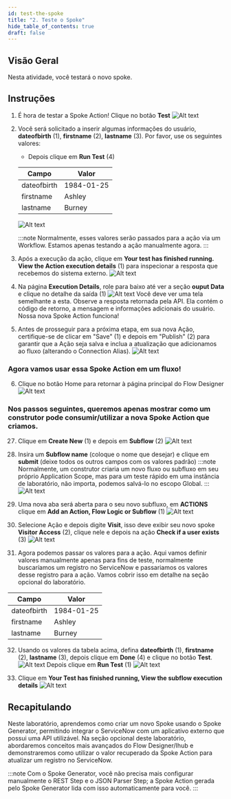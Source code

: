 ```yaml
---
id: test-the-spoke
title: "2. Teste o Spoke"
hide_table_of_contents: true
draft: false
---
```


## Visão Geral

Nesta atividade, você testará o novo spoke.

## Instruções

1. É hora de testar a Spoke Action! Clique no botão **Test** 
   ![Alt text](../images/2023-09-21_08-37-59.png)

2. Você será solicitado a inserir algumas informações do usuário, **dateofbirth** (1), **firstname** (2), **lastname** (3). Por favor, use os seguintes valores:
    * Depois clique em **Run Test** (4)

    | Campo        | Valor     |
    |--------------|-----------|
    | dateofbirth  | 1984-01-25|
    | firstname    | Ashley    |
    | lastname     | Burney    |

   ![Alt text](../images/2023-09-21_08-40-17.png)

   :::note
   Normalmente, esses valores serão passados para a ação via um Workflow. Estamos apenas testando a ação manualmente agora.
   :::

3. Após a execução da ação, clique em **Your test has finished running. View the Action execution details** (1) para inspecionar a resposta que recebemos do sistema externo.
   ![Alt text](../images/2023-09-21_08-42-26.png)

4. Na página **Execution Details**, role para baixo até ver a seção **ouput Data** e clique no detalhe da saída (1)
   ![Alt text](<../images/2023-09-21_08-52-31 (1).png>)
   Você deve ver uma tela semelhante a esta. Observe a resposta retornada pela API. Ela contém o código de retorno, a mensagem e informações adicionais do usuário. Nossa nova Spoke Action funciona!

5. Antes de prosseguir para a próxima etapa, em sua nova Ação, certifique-se de clicar em "Save" (1) e depois em "Publish" (2) para garantir que a Ação seja salva e inclua a atualização que adicionamos ao fluxo (alterando o Connection Alias).
   ![Alt text](../images/2023-10-06_13-31-13.png)


### Agora vamos usar essa Spoke Action em um fluxo!

6. Clique no botão Home para retornar à página principal do Flow Designer
   ![Alt text](../images/2023-09-21_08-57-47.png)


### Nos passos seguintes, queremos apenas mostrar como um construtor pode consumir/utilizar a nova Spoke Action que criamos.

27. Clique em **Create New** (1) e depois em **Subflow** (2)
   ![Alt text](../images/2023-09-21_08-59-08.png)

28. Insira um **Subflow name** (coloque o nome que desejar) e clique em **submit** (deixe todos os outros campos com os valores padrão)
   :::note
   Normalmente, um construtor criaria um novo fluxo ou subfluxo em seu próprio Application Scope, mas para um teste rápido em uma instância de laboratório, não importa, podemos salvá-lo no escopo Global.
   :::
   ![Alt text](../images/2023-09-21_09-02-25.png)

29. Uma nova aba será aberta para o seu novo subfluxo, em **ACTIONS** clique em **Add an Action, Flow Logic or Subflow** (1)
   ![Alt text](../images/2023-09-21_09-05-10.png)

30. Selecione Ação e depois digite **Visit**, isso deve exibir seu novo spoke **Visitor Access** (2), clique nele e depois na ação **Check if a user exists** (3)
   ![Alt text](../images/2023-09-21_09-07-17.png)

31. Agora podemos passar os valores para a ação. Aqui vamos definir valores manualmente apenas para fins de teste, normalmente buscaríamos um registro no ServiceNow e passariamos os valores desse registro para a ação. Vamos cobrir isso em detalhe na seção opcional do laboratório.

   | Campo        | Valor     |
   |--------------|-----------|
   | dateofbirth  | 1984-01-25|
   | firstname    | Ashley    |
   | lastname     | Burney    |

32. Usando os valores da tabela acima, defina **dateofbirth** (1), **firstname** (2), **lastname** (3), depois clique em **Done** (4) e clique no botão **Test**. 
   ![Alt text](../images/2023-09-21_09-14-06.png)
   Depois clique em **Run Test** (1) 
   ![Alt text](../images/2023-09-21_09-18-03.png)

33. Clique em **Your Test has finished running, View the subflow execution details** 
   ![Alt text](../images/2023-09-21_09-20-06.png)

## Recapitulando

Neste laboratório, aprendemos como criar um novo Spoke usando o Spoke Generator, permitindo integrar o ServiceNow com um aplicativo externo que possui uma API utilizável. Na seção opcional deste laboratório, abordaremos conceitos mais avançados do Flow Designer/Ihub e demonstraremos como utilizar o valor recuperado da Spoke Action para atualizar um registro no ServiceNow.

:::note
Com o Spoke Generator, você não precisa mais configurar manualmente o REST Step e o JSON Parser Step; a Spoke Action gerada pelo Spoke Generator lida com isso automaticamente para você.
:::
